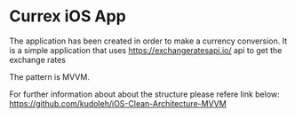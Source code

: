 # Currex iOS App

The application has been created in order to make a currency conversion. 
It is a simple application that uses https://exchangeratesapi.io/ api to get the exchange rates

The pattern is MVVM.

For further information about about the structure please refere link below:
https://github.com/kudoleh/iOS-Clean-Architecture-MVVM
